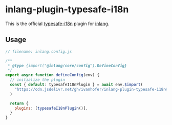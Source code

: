 # inlang-plugin-typesafe-i18n

This is the official [typesafe-i18n](https://github.com/ivanhofer/typesafe-i18n) plugin for [inlang](https://inlang.com).

## Usage

```js
// filename: inlang.config.js

/**
 * @type {import("@inlang/core/config").DefineConfig}
 */
export async function defineConfig(env) {
  // initialize the plugin
  const { default: typesafeI18nPlugin } = await env.$import(
    "https://cdn.jsdelivr.net/gh/ivanhofer/inlang-plugin-typesafe-i18n@2/dist/index.js"
  )

  return {
    plugins: [typesafeI18nPlugin()],
  }
}
```